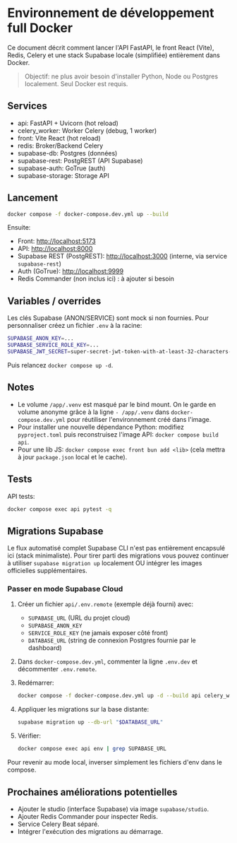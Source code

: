 # Environnement de développement full Docker

Ce document décrit comment lancer l'API FastAPI, le front React (Vite), Redis, Celery et une stack Supabase locale (simplifiée) entièrement dans Docker.

> Objectif: ne plus avoir besoin d'installer Python, Node ou Postgres localement. Seul Docker est requis.

## Services

- api: FastAPI + Uvicorn (hot reload)
- celery_worker: Worker Celery (debug, 1 worker)
- front: Vite React (hot reload)
- redis: Broker/Backend Celery
- supabase-db: Postgres (données)
- supabase-rest: PostgREST (API Supabase)
- supabase-auth: GoTrue (auth)
- supabase-storage: Storage API

## Lancement

```bash
docker compose -f docker-compose.dev.yml up --build
```

Ensuite:

- Front: <http://localhost:5173>
- API: <http://localhost:8000>
- Supabase REST (PostgREST): <http://localhost:3000> (interne, via service `supabase-rest`)
- Auth (GoTrue): <http://localhost:9999>
- Redis Commander (non inclus ici) : à ajouter si besoin

## Variables / overrides

Les clés Supabase (ANON/SERVICE) sont mock si non fournies. Pour personnaliser créez un fichier `.env` à la racine:

```bash
SUPABASE_ANON_KEY=... 
SUPABASE_SERVICE_ROLE_KEY=...
SUPABASE_JWT_SECRET=super-secret-jwt-token-with-at-least-32-characters-long
```

Puis relancez `docker compose up -d`.

## Notes

- Le volume `/app/.venv` est masqué par le bind mount. On le garde en volume anonyme grâce à la ligne `- /app/.venv` dans `docker-compose.dev.yml` pour réutiliser l'environnement créé dans l'image.
- Pour installer une nouvelle dépendance Python: modifiez `pyproject.toml` puis reconstruisez l'image API: `docker compose build api`.
- Pour une lib JS: `docker compose exec front bun add <lib>` (cela mettra à jour `package.json` local et le cache).

## Tests

API tests:

```bash
docker compose exec api pytest -q
```

## Migrations Supabase

Le flux automatisé complet Supabase CLI n'est pas entièrement encapsulé ici (stack minimaliste). Pour tirer parti des migrations vous pouvez continuer à utiliser `supabase migration up` localement OU intégrer les images officielles supplémentaires.

### Passer en mode Supabase Cloud

1. Créer un fichier `api/.env.remote` (exemple déjà fourni) avec:
	- `SUPABASE_URL` (URL du projet cloud)
	- `SUPABASE_ANON_KEY`
	- `SERVICE_ROLE_KEY` (ne jamais exposer côté front)
	- `DATABASE_URL` (string de connexion Postgres fournie par le dashboard)
2. Dans `docker-compose.dev.yml`, commenter la ligne `.env.dev` et décommenter `.env.remote`.
3. Redémarrer:

	```bash
	docker compose -f docker-compose.dev.yml up -d --build api celery_worker
	```

4. Appliquer les migrations sur la base distante:

	```bash
	supabase migration up --db-url "$DATABASE_URL"
	```

5. Vérifier:

	```bash
	docker compose exec api env | grep SUPABASE_URL
	```

Pour revenir au mode local, inverser simplement les fichiers d'env dans le compose.

## Prochaines améliorations potentielles

- Ajouter le studio (interface Supabase) via image `supabase/studio`.
- Ajouter Redis Commander pour inspecter Redis.
- Service Celery Beat séparé.
- Intégrer l'exécution des migrations au démarrage.
